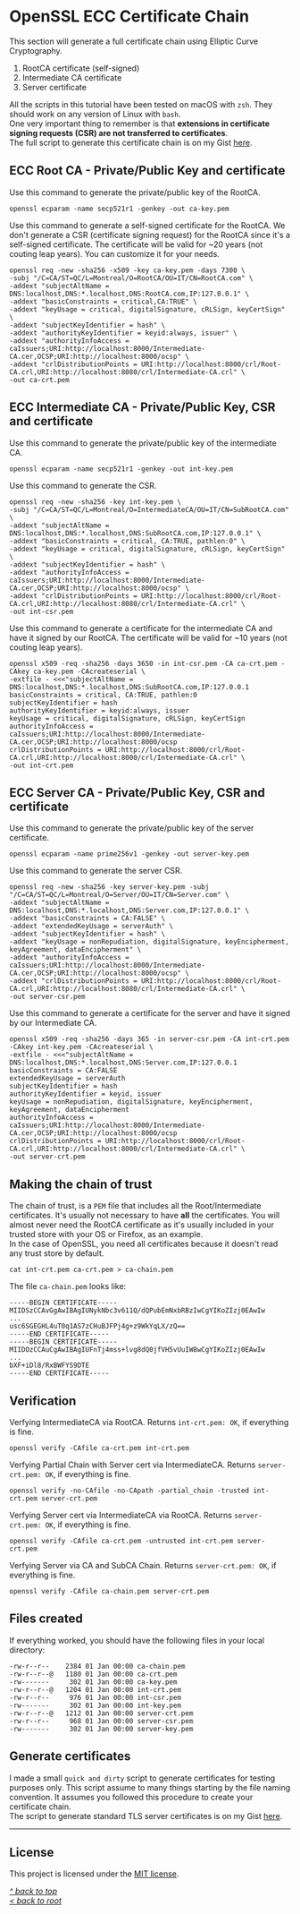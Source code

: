 # OpenSSL ECC Certificate Chain
This section will generate a full certificate chain using Elliptic Curve Cryptography.
1. RootCA certificate (self-signed)
2. Intermediate CA certificate
3. Server certificate  

All the scripts in this tutorial have been tested on macOS with `zsh`. They should work on any version of Linux with `bash`.  
One very important thing to remember is that **extensions in certificate signing requests (CSR) are not transferred to certificates**.  
The full script to generate this certificate chain is on my Gist [here](https://gist.github.com/ddella/c2bc100a091bc59f51b740a4f3663b75).
## ECC Root CA - Private/Public Key and certificate
Use this command to generate the private/public key of the RootCA.
```shell
openssl ecparam -name secp521r1 -genkey -out ca-key.pem
```
Use this command to generate a self-signed certificate for the RootCA. We don't generate a CSR (certificate signing request) for the RootCA since it's a self-signed certificate. The certificate will be valid for ~20 years (not couting leap years). You can customize it for your needs.
```shell
openssl req -new -sha256 -x509 -key ca-key.pem -days 7300 \
-subj "/C=CA/ST=QC/L=Montreal/O=RootCA/OU=IT/CN=RootCA.com" \
-addext "subjectAltName = DNS:localhost,DNS:*.localhost,DNS:RootCA.com,IP:127.0.0.1" \
-addext "basicConstraints = critical,CA:TRUE" \
-addext "keyUsage = critical, digitalSignature, cRLSign, keyCertSign" \
-addext "subjectKeyIdentifier = hash" \
-addext "authorityKeyIdentifier = keyid:always, issuer" \
-addext "authorityInfoAccess = caIssuers;URI:http://localhost:8000/Intermediate-CA.cer,OCSP;URI:http://localhost:8000/ocsp" \
-addext "crlDistributionPoints = URI:http://localhost:8000/crl/Root-CA.crl,URI:http://localhost:8080/crl/Intermediate-CA.crl" \
-out ca-crt.pem
```
## ECC Intermediate CA - Private/Public Key, CSR and certificate
Use this command to generate the private/public key of the intermediate CA.
```shell
openssl ecparam -name secp521r1 -genkey -out int-key.pem
```
Use this command to generate the CSR.
```shell
openssl req -new -sha256 -key int-key.pem \
-subj "/C=CA/ST=QC/L=Montreal/O=IntermediateCA/OU=IT/CN=SubRootCA.com" \
-addext "subjectAltName = DNS:localhost,DNS:*.localhost,DNS:SubRootCA.com,IP:127.0.0.1" \
-addext "basicConstraints = critical, CA:TRUE, pathlen:0" \
-addext "keyUsage = critical, digitalSignature, cRLSign, keyCertSign" \
-addext "subjectKeyIdentifier = hash" \
-addext "authorityInfoAccess = caIssuers;URI:http://localhost:8000/Intermediate-CA.cer,OCSP;URI:http://localhost:8000/ocsp" \
-addext "crlDistributionPoints = URI:http://localhost:8000/crl/Root-CA.crl,URI:http://localhost:8080/crl/Intermediate-CA.crl" \
-out int-csr.pem
```
Use this command to generate a certificate for the intermediate CA and have it signed by our RootCA. The certificate will be valid for ~10 years (not couting leap years).
```shell
openssl x509 -req -sha256 -days 3650 -in int-csr.pem -CA ca-crt.pem -CAkey ca-key.pem -CAcreateserial \
-extfile - <<<"subjectAltName = DNS:localhost,DNS:*.localhost,DNS:SubRootCA.com,IP:127.0.0.1
basicConstraints = critical, CA:TRUE, pathlen:0
subjectKeyIdentifier = hash
authorityKeyIdentifier = keyid:always, issuer
keyUsage = critical, digitalSignature, cRLSign, keyCertSign
authorityInfoAccess = caIssuers;URI:http://localhost:8000/Intermediate-CA.cer,OCSP;URI:http://localhost:8000/ocsp
crlDistributionPoints = URI:http://localhost:8000/crl/Root-CA.crl,URI:http://localhost:8000/crl/Intermediate-CA.crl" \
-out int-crt.pem
```
## ECC Server CA - Private/Public Key, CSR and certificate
Use this command to generate the private/public key of the server certificate.
```shell
openssl ecparam -name prime256v1 -genkey -out server-key.pem
```
Use this command to generate the server CSR.
```shell
openssl req -new -sha256 -key server-key.pem -subj "/C=CA/ST=QC/L=Montreal/O=Server/OU=IT/CN=Server.com" \
-addext "subjectAltName = DNS:localhost,DNS:*.localhost,DNS:Server.com,IP:127.0.0.1" \
-addext "basicConstraints = CA:FALSE" \
-addext "extendedKeyUsage = serverAuth" \
-addext "subjectKeyIdentifier = hash" \
-addext "keyUsage = nonRepudiation, digitalSignature, keyEncipherment, keyAgreement, dataEncipherment" \
-addext "authorityInfoAccess = caIssuers;URI:http://localhost:8000/Intermediate-CA.cer,OCSP;URI:http://localhost:8000/ocsp" \
-addext "crlDistributionPoints = URI:http://localhost:8000/crl/Root-CA.crl,URI:http://localhost:8080/crl/Intermediate-CA.crl" \
-out server-csr.pem
```
Use this command to generate a certificate for the server and have it signed by our Intermediate CA.
```shell
openssl x509 -req -sha256 -days 365 -in server-csr.pem -CA int-crt.pem -CAkey int-key.pem -CAcreateserial \
-extfile - <<<"subjectAltName = DNS:localhost,DNS:*.localhost,DNS:Server.com,IP:127.0.0.1
basicConstraints = CA:FALSE
extendedKeyUsage = serverAuth
subjectKeyIdentifier = hash
authorityKeyIdentifier = keyid, issuer
keyUsage = nonRepudiation, digitalSignature, keyEncipherment, keyAgreement, dataEncipherment
authorityInfoAccess = caIssuers;URI:http://localhost:8000/Intermediate-CA.cer,OCSP;URI:http://localhost:8000/ocsp
crlDistributionPoints = URI:http://localhost:8000/crl/Root-CA.crl,URI:http://localhost:8000/crl/Intermediate-CA.crl" \
-out server-crt.pem
```
## Making the chain of trust
The chain of trust, is a `PEM` file that includes all the Root/Intermediate certificates. It's usually not necessary to have **all** the certificates. You will almost never need the RootCA certificate as it's usually included in your trusted store with your OS or Firefox, as an example.  
In the case of OpenSSL, you need all certificates because it doesn't read any trust store by default.
```shell
cat int-crt.pem ca-crt.pem > ca-chain.pem
```
The file `ca-chain.pem` looks like:
```
-----BEGIN CERTIFICATE-----
MIIDSzCCAvGgAwIBAgIUNykNbc3v611Q/dQPubEmNxbRBzIwCgYIKoZIzj0EAwIw
...
usc6SGEGHL4uT0q1AS7zCHuBJFPj4g+z9WkYqLX/zQ==
-----END CERTIFICATE-----
-----BEGIN CERTIFICATE-----
MIIDOzCCAuCgAwIBAgIUFnTj4mss+lvg8dQ0jfVH5vUuIW8wCgYIKoZIzj0EAwIw
...
bXF+iDl8/RxBWFYS9DTE
-----END CERTIFICATE-----
```
## Verification
Verfying IntermediateCA via RootCA. Returns `int-crt.pem: OK`, if everything is fine.
```shell
openssl verify -CAfile ca-crt.pem int-crt.pem
```
Verfying Partial Chain with Server cert via IntermediateCA. Returns `server-crt.pem: OK`, if everything is fine.
```shell
openssl verify -no-CAfile -no-CApath -partial_chain -trusted int-crt.pem server-crt.pem
```
Verfying Server cert via IntermediateCA via RootCA. Returns `server-crt.pem: OK`, if everything is fine.
```shell
openssl verify -CAfile ca-crt.pem -untrusted int-crt.pem server-crt.pem
```
Verfying Server via CA and SubCA Chain. Returns `server-crt.pem: OK`, if everything is fine.
```shell
openssl verify -CAfile ca-chain.pem server-crt.pem
```
## Files created
If everything worked, you should have the following files in your local directory:
```
-rw-r--r--    2384 01 Jan 00:00 ca-chain.pem
-rw-r--r--@   1180 01 Jan 00:00 ca-crt.pem
-rw-------     302 01 Jan 00:00 ca-key.pem
-rw-r--r--@   1204 01 Jan 00:00 int-crt.pem
-rw-r--r--     976 01 Jan 00:00 int-csr.pem
-rw-------     302 01 Jan 00:00 int-key.pem
-rw-r--r--@   1212 01 Jan 00:00 server-crt.pem
-rw-r--r--     968 01 Jan 00:00 server-csr.pem
-rw-------     302 01 Jan 00:00 server-key.pem
```
## Generate certificates
I made a small `quick and dirty` script to generate certificates for testing purposes only. This script assume to many things starting by the file naming convention. It assumes you followed this procedure to create your certificate chain.   
The script to generate standard TLS server certificates is on my Gist [here](https://gist.github.com/ddella/a2296ec756d28574caaed9ae62285b89).
***
## License
This project is licensed under the [MIT license](/LICENSE).

[_^ back to top_](#OpenSSL-ECC-Certificate-Chain)  
[_< back to root_](../../../)
